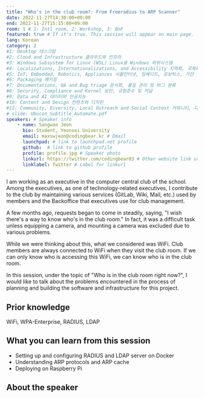 ```yaml
---
title: "Who's in the club room?: From Freeradius to ARP Scanner"
date: 2022-11-27T14:30:00+09:00
end: 2022-11-27T15:15:00+09:00
room: 1 # 1: Intl room, 2: Workshop, 3: BoF
featured: true # If it's true. This session will appear on main page.
lang: Korean
category: 2
#1: Desktop 데스크탑
#2: Cloud and Infrastructure 클라우드와 인프라
#3: Windows Subsystem for Linux (WSL) Linux용 Windows 하위시스템
#4: Localizations, Internationalizations, and Accessibility 지역화, 국제화 및 접근성
#5: IoT, Embedded, Robotics, Appliances 사물인터넷, 임베디드, 로보틱스, 가전
#6: Packaging 패키징
#7: Documentations, QA and Bug triage 문서화, 품질 관리 및 버그 분류
#8: Security, Compliance and Kernel 보안, 규정준수 및 커널
#9: Data and AI 데이터와 인공지능
#10: Content and Design 컨텐츠와 디지인
#11: Community, Diversity, Local Outreach and Social Context 커뮤니티, 다양성, 지역 사회 협력과 사회적 관점
# slide: Ubucon_Subtitle_Automate.pdf
speakers: # Speaker info
    - name: Sangwan Jeon
      bio: Student, Yeonsei University
      email: maxswjeon@codingbear.kr # Email
      launchpad: # link to launchpad.net profile
      github:  # link to github profile
      profile: profile.jpg # Speaker photo
      linkurl: https://twitter.com/codingbear03 # Other website link url
      linklabel: Twitter # Label for linkurl
---
```


I am working as an executive in the computer central club of the school. Among the executives, as one of technology-related executives, I contribute to the club by maintaining various services (GitLab, Wiki, Mail, etc.) used by members and the Backoffice that executives use for club management.

A few months ago, requests began to come in steadily, saying, "I wish there's a way to know who's in the club room." In fact, it was a difficult task unless equipping a camera, and mounting a camera was excluded due to various problems.

While we were thinking about this, what we considered was WiFi. Club members are always connected to WiFi when they visit the club room. If we can only know who is accessing this WiFi, we can know who is in the club room.

In this session, under the topic of "Who is in the club room right now?", I would like to talk about the problems encountered in the process of planning and building the software and infrastructure for this project.

## Prior knowledge
WiFi, WPA-Enterprise, RADIUS, LDAP

## What you can learn from this session
- Setting up and configuring RADIUS and LDAP server on Docker
- Understanding ARP protocols and ARP cache
- Deploying on Raspberry Pi

## About the speaker